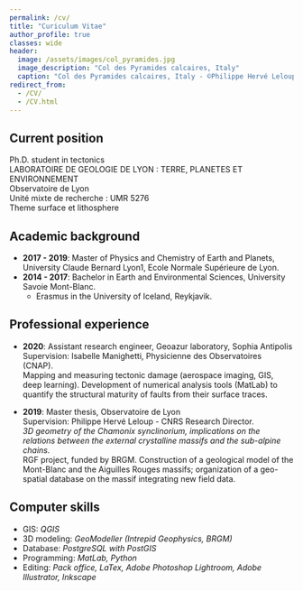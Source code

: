 ```yaml
---
permalink: /cv/
title: "Curiculum Vitae"
author_profile: true
classes: wide
header:
  image: /assets/images/col_pyramides.jpg
  image_description: "Col des Pyramides calcaires, Italy"
  caption: "Col des Pyramides calcaires, Italy - ©Philippe Hervé Leloup"
redirect_from: 
  - /CV/
  - /CV.html
---
```


Current position
-----------------
Ph.D. student in tectonics  
LABORATOIRE DE GEOLOGIE DE LYON : TERRE, PLANETES ET ENVIRONNEMENT  
Observatoire de Lyon  
Unité mixte de recherche : UMR 5276  
Theme surface et lithosphere

Academic background
--------------------

* **2017 - 2019**: Master of Physics and Chemistry of Earth and Planets, University Claude Bernard Lyon1, Ecole Normale Supérieure de Lyon.
* **2014 - 2017**: Bachelor in Earth and Environmental Sciences, University Savoie Mont-Blanc.
  - Erasmus in the University of Iceland, Reykjavik. 

Professional experience
------------------------
* **2020**: Assistant research engineer, Geoazur laboratory, Sophia Antipolis  
Supervision: Isabelle Manighetti, Physicienne des Observatoires (CNAP).  
Mapping and measuring tectonic damage (aerospace imaging, GIS, deep learning). Development of numerical analysis tools (MatLab) to quantify the structural maturity of faults from their surface traces.

* **2019**: Master thesis, Observatoire de Lyon  
Supervision: Philippe Hervé Leloup - CNRS Research Director.  
_3D geometry of the Chamonix synclinorium, implications on the relations between the external crystalline massifs
and the sub-alpine chains._  
RGF project, funded by BRGM. Construction of a geological model of the Mont-Blanc and the Aiguilles Rouges massifs; organization of a geo-spatial database on the massif integrating new field data.
 
Computer skills
---------------
* GIS: _QGIS_
* 3D modeling: _GeoModeller (Intrepid Geophysics, BRGM)_
* Database: _PostgreSQL with PostGIS_
* Programming: _MatLab, Python_
* Editing: _Pack office, LaTex, Adobe Photoshop Lightroom, Adobe Illustrator, Inkscape_
